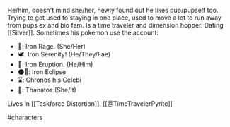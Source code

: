 He/him, doesn't mind she/her, newly found out he likes pup/pupself too. Trying to get used to staying in one place, used to move a lot to run away from pups ex and bio fam. Is a time traveler and dimension hopper. Dating [[Silver]]. Sometimes his pokemon use the account:
- 🐉: Iron Rage. (She/Her)
- 🕊️: Iron Serenity! (He/They/Fae)
- 🌋: Iron Eruption. (He/Him)
- 🌑🌈: Iron Eclipse
- ⌛: Chronos his Celebi
- 🍞: Thanatos (She/It)

Lives in [[Taskforce Distortion]]. [[@TimeTravelerPyrite]]

#characters 